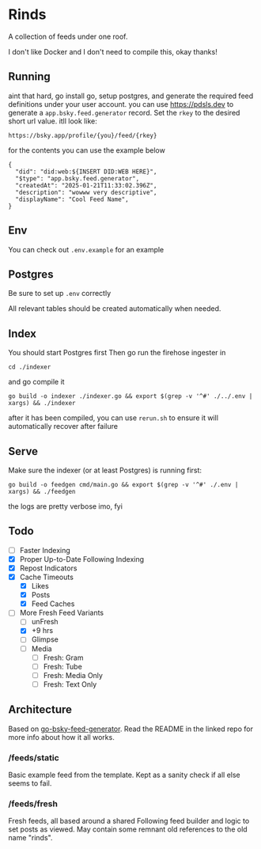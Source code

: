 # Rinds
A collection of feeds under one roof.

I don't like Docker and I don't need to compile this, okay thanks!

## Running
aint that hard, go install go, setup postgres, and generate the required feed definitions under your user account. you can use https://pdsls.dev to generate a `app.bsky.feed.generator` record.
Set the `rkey` to the desired short url value. itll look like: 
```
https://bsky.app/profile/{you}/feed/{rkey}
```
for the contents you can use the example below
```
{
  "did": "did:web:${INSERT DID:WEB HERE}",
  "$type": "app.bsky.feed.generator",
  "createdAt": "2025-01-21T11:33:02.396Z",
  "description": "wowww very descriptive",
  "displayName": "Cool Feed Name",
}
```

## Env
You can check out `.env.example` for an example


## Postgres
Be sure to set up `.env` correctly

All relevant tables should be created automatically when needed.

## Index
You should start Postgres first
Then go run the firehose ingester in
```
cd ./indexer
```
and go compile it
```
go build -o indexer ./indexer.go && export $(grep -v '^#' ./../.env | xargs) && ./indexer
```
after it has been compiled, you can use `rerun.sh` to ensure it will automatically recover after failure

## Serve
Make sure the indexer (or at least Postgres) is running first:
```
go build -o feedgen cmd/main.go && export $(grep -v '^#' ./.env | xargs) && ./feedgen
```
the logs are pretty verbose imo, fyi

## Todo
- [ ] Faster Indexing
- [x] Proper Up-to-Date Following Indexing
- [x] Repost Indicators
- [x] Cache Timeouts
  - [x] Likes
  - [x] Posts
  - [x] Feed Caches
- [ ] More Fresh Feed Variants
  - [ ] unFresh
  - [x] +9 hrs
  - [ ] Glimpse
  - [ ] Media
    - [ ] Fresh: Gram
    - [ ] Fresh: Tube
    - [ ] Fresh: Media Only
    - [ ] Fresh: Text Only

## Architecture
Based on [go-bsky-feed-generator](https://github.com/ericvolp12/go-bsky-feed-generator). Read the README in the linked repo for more info about how it all works.

### /feeds/static
Basic example feed from the template. Kept as a sanity check if all else seems to fail.

### /feeds/fresh
Fresh feeds, all based around a shared Following feed builder and logic to set posts as viewed. May contain some remnant old references to the old name "rinds".

